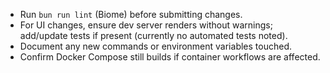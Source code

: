 - Run `bun run lint` (Biome) before submitting changes.
- For UI changes, ensure dev server renders without warnings; add/update tests if present (currently no automated tests noted).
- Document any new commands or environment variables touched.
- Confirm Docker Compose still builds if container workflows are affected.